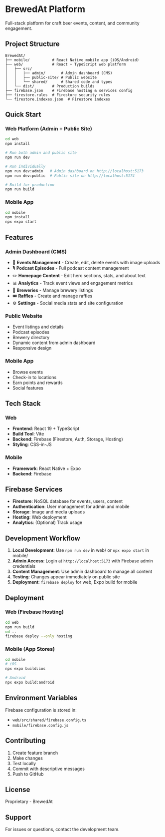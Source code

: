 # BrewedAt Platform

Full-stack platform for craft beer events, content, and community engagement.

## Project Structure

```
BrewedAt/
├── mobile/          # React Native mobile app (iOS/Android)
├── web/             # React + TypeScript web platform
│   ├── src/
│   │   ├── admin/       # Admin dashboard (CMS)
│   │   ├── public-site/ # Public website
│   │   └── shared/      # Shared code and types
│   └── dist/        # Production builds
├── firebase.json    # Firebase hosting & services config
├── firestore.rules  # Firestore security rules
└── firestore.indexes.json  # Firestore indexes
```

## Quick Start

### Web Platform (Admin + Public Site)

```bash
cd web
npm install

# Run both admin and public site
npm run dev

# Run individually
npm run dev:admin   # Admin dashboard on http://localhost:5173
npm run dev:public  # Public site on http://localhost:5174

# Build for production
npm run build
```

### Mobile App

```bash
cd mobile
npm install
npx expo start
```

## Features

### Admin Dashboard (CMS)
- 📅 **Events Management** - Create, edit, delete events with image uploads
- 🎙️ **Podcast Episodes** - Full podcast content management
- ✏️ **Homepage Content** - Edit hero sections, stats, and about text
- 📊 **Analytics** - Track event views and engagement metrics
- 🍺 **Breweries** - Manage brewery listings
- 🎟️ **Raffles** - Create and manage raffles
- ⚙️ **Settings** - Social media stats and site configuration

### Public Website
- Event listings and details
- Podcast episodes
- Brewery directory
- Dynamic content from admin dashboard
- Responsive design

### Mobile App
- Browse events
- Check-in to locations
- Earn points and rewards
- Social features

## Tech Stack

### Web
- **Frontend**: React 19 + TypeScript
- **Build Tool**: Vite
- **Backend**: Firebase (Firestore, Auth, Storage, Hosting)
- **Styling**: CSS-in-JS

### Mobile
- **Framework**: React Native + Expo
- **Backend**: Firebase

## Firebase Services

- **Firestore**: NoSQL database for events, users, content
- **Authentication**: User management for admin and mobile
- **Storage**: Image and media uploads
- **Hosting**: Web deployment
- **Analytics**: (Optional) Track usage

## Development Workflow

1. **Local Development**: Use `npm run dev` in web/ or `npx expo start` in mobile/
2. **Admin Access**: Login at `http://localhost:5173` with Firebase admin credentials
3. **Content Management**: Use admin dashboard to manage all content
4. **Testing**: Changes appear immediately on public site
5. **Deployment**: `firebase deploy` for web, Expo build for mobile

## Deployment

### Web (Firebase Hosting)

```bash
cd web
npm run build
cd ..
firebase deploy --only hosting
```

### Mobile (App Stores)

```bash
cd mobile
# iOS
npx expo build:ios

# Android
npx expo build:android
```

## Environment Variables

Firebase configuration is stored in:
- `web/src/shared/firebase.config.ts`
- `mobile/firebase.config.js`

## Contributing

1. Create feature branch
2. Make changes
3. Test locally
4. Commit with descriptive messages
5. Push to GitHub

## License

Proprietary - BrewedAt

## Support

For issues or questions, contact the development team.
